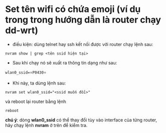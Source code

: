 # Set tên wifi có chứa emoji (ví dụ trong trong hướng dẫn là router chạy dd-wrt)
* điều kiện: dùng telnet hay ssh kết nối được với router
chạy lệnh sau:
```
nvram show | grep <tên ssid hiện tại>
```
* Sau khi chạy nó sẽ xuất ra thông tin dạng như sau:
```
wlan0_ssid=⭐P0430⭐
```
* Khi này, ta dùng lệnh sau:
```
nvram set wlan0_ssid="<ssid muốn đổi>"
```
và reboot lại router bằng lệnh
```
reboot
```
**chú ý**: dòng **wlan0_ssid** có thể thay đổi tùy vào interface của từng router, hãy chạy lệnh **nvram** ở trên để kiểm tra.

